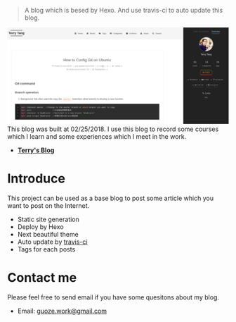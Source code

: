 > A blog which is besed by Hexo. And use travis-ci to auto update this blog.

![](/images/in-post/README/2018-09-06-16-53-48.png)
This blog was built at 02/25/2018. I use this blog to record some courses which I learn and some experiences which I meet in the work.
- [**Terry's Blog**](http://guozet.me)

# Introduce
This project can be used as a base blog to post some article which you want to post on the Internet.
- Static site generation
- Deploy by Hexo
- Next beautiful theme
- Auto update by [travis-ci](https://travis-ci.org/)
- Tags for each posts

# Contact me
Please feel free to send email if you have some quesitons about my blog.
- Email: guoze.work@gmail.com